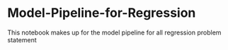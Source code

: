 # Model-Pipeline-for-Regression
This notebook makes up for the model pipeline for all regression problem statement
